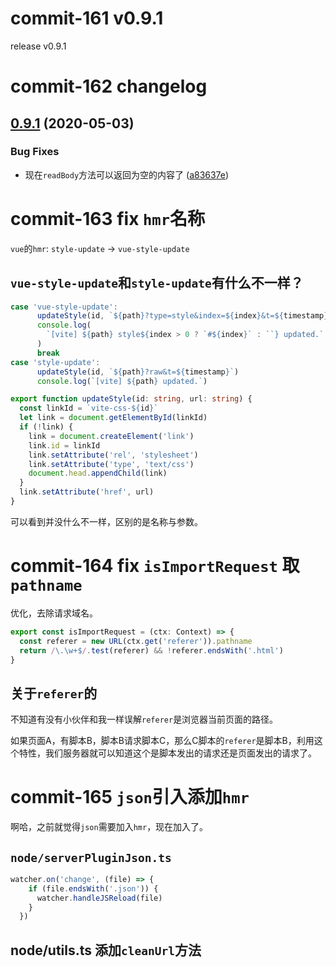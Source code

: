 # commit-161 v0.9.1

release v0.9.1



# commit-162 changelog

## [0.9.1](https://github.com/vuejs/vite/compare/v0.9.0...v0.9.1) (2020-05-03)

### Bug Fixes

- 现在`readBody`方法可以返回为空的内容了 ([a83637e](https://github.com/vuejs/vite/commit/a83637e82c86df43edaf28e469bec6cbf6ad8b33))



# commit-163 fix `hmr`名称

`vue`的`hmr`: `style-update` -> `vue-style-update`

## `vue-style-update`和`style-update`有什么不一样？

```typescript
case 'vue-style-update':
      updateStyle(id, `${path}?type=style&index=${index}&t=${timestamp}`)
      console.log(
        `[vite] ${path} style${index > 0 ? `#${index}` : ``} updated.`
      )
      break
case 'style-update':
      updateStyle(id, `${path}?raw&t=${timestamp}`)
      console.log(`[vite] ${path} updated.`)

export function updateStyle(id: string, url: string) {
  const linkId = `vite-css-${id}`
  let link = document.getElementById(linkId)
  if (!link) {
    link = document.createElement('link')
    link.id = linkId
    link.setAttribute('rel', 'stylesheet')
    link.setAttribute('type', 'text/css')
    document.head.appendChild(link)
  }
  link.setAttribute('href', url)
}
```

可以看到并没什么不一样，区别的是名称与参数。



# commit-164 fix `isImportRequest` 取`pathname`

优化，去除请求域名。

```typescript
export const isImportRequest = (ctx: Context) => {
  const referer = new URL(ctx.get('referer')).pathname
  return /\.\w+$/.test(referer) && !referer.endsWith('.html')
}
```

## 关于`referer`的

不知道有没有小伙伴和我一样误解`referer`是浏览器当前页面的路径。

如果页面A，有脚本B，脚本B请求脚本C，那么C脚本的`referer`是脚本B，利用这个特性，我们服务器就可以知道这个是脚本发出的请求还是页面发出的请求了。



# commit-165 `json`引入添加`hmr`

啊哈，之前就觉得`json`需要加入`hmr`，现在加入了。

## `node/serverPluginJson.ts`

```typescript
watcher.on('change', (file) => {
    if (file.endsWith('.json')) {
      watcher.handleJSReload(file)
    }
  })
```

## node/utils.ts 添加`cleanUrl`方法



